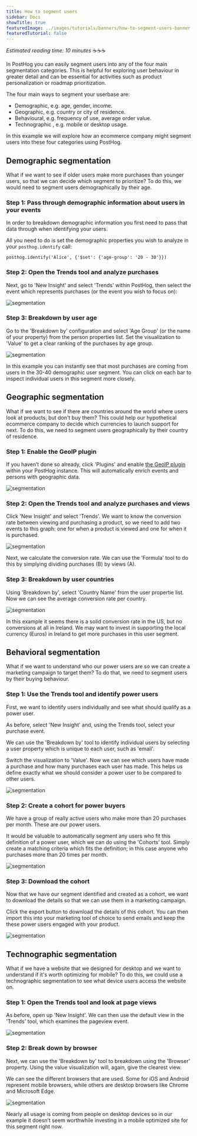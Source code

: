 ```yaml
---
title: How to segment users
sidebar: Docs
showTitle: true
featuredImage: ../images/tutorials/banners/how-to-segment-users-banner.png
featuredTutorial: false
---
```


_Estimated reading time: 10 minutes_ ☕☕☕

In PostHog you can easily segment users into any of the four main segmentation categories. This is helpful for exploring user behaviour in greater detail and can be essential for activities such as product personalization or roadmap prioritization.

The four main ways to segment your userbase are: 

- Demographic, e.g. age, gender, income. 
- Geographic, e.g. country or city of residence.
- Behavioural, e.g. frequency of use, average order value.
- Technographic , e.g. mobile or desktop usage. 

In this example we will explore how an ecommerce company might segment users into these four categories using PostHog. 

## Demographic segmentation

What if we want to see if older users make more purchases than younger users, so that we can decide which segment to prioritize? To do this, we would need to segment users demographically by their age.

### Step 1: Pass through demographic information about users in your events

In order to breakdown demographic information you first need to pass that data through when identifying your users.

All you need to do is set the demographic properties you wish to analyze in your ```posthog.identify``` call: 


```
posthog.identify('Alice', {'$set': {'age-group': '20 - 30'}})
```

### Step 2: Open the Trends tool and analyze purchases

Next, go to 'New Insight' and select 'Trends' within PostHog, then select the event which represents purchases (or the event you wish to focus on):

![segmentation](../images/tutorials/segmentation/segment-posthog-1.png)

### Step 3: Breakdown by user age

Go to the 'Breakdown by' configuration and select 'Age Group' (or the name of your property) from the person properties list. Set the visualization to 'Value' to get a clear ranking of the purchases by age group.

![segmentation](../images/tutorials/segmentation/segment-posthog-2.png)

In this example you can instantly see that most purchases are coming from users in the 30-40 demographic user segment. You can click on each bar to inspect individual users in this segment more closely. 

## Geographic segmentation

What if we want to see if there are countries around the world where users look at products, but don't buy them? This could help our hypothetical ecommerce company to decide which currencies to launch support for next. To do this, we need to segment users geographically by their country of residence.

### Step 1: Enable the GeoIP plugin

If you haven’t done so already, click 'Plugins' and enable [the GeoIP plugin](/plugins/geoip) within your PostHog instance. This will automatically enrich events and persons with geographic data.

![segmentation](../images/tutorials/segmentation/segment-posthog-3.png)

### Step 2: Open the Trends tool and analyze purchases and views

Click 'New Insight' and select 'Trends'. We want to know the conversion rate between viewing and purchasing a product, so we need to add two events to this graph: one for when a product is viewed and one for when it is purchased. 

![segmentation](../images/tutorials/segmentation/segment-posthog-4.png)

Next, we calculate the conversion rate. We can use the 'Formula' tool to do this by simplying dividing purchases (B) by views (A). 

### Step 3: Breakdown by user countries

Using 'Breakdown by', select 'Country Name' from the user propertie list. Now we can see the average conversion rate per country.

![segmentation](../images/tutorials/segmentation/segment-posthog-5.png)

In this example it seems there is a solid conversion rate in the US, but no conversions at all in Ireland. We may want to invest in supporting the local currency (Euros) in Ireland to get more purchases in this user segment. 

## Behavioral segmentation

What if we want to understand who our power users are so we can create a marketing campaign to target them? To do that, we need to segment users by their buying behaviour.

### Step 1: Use the Trends tool and identify power users 

First, we want to identify users individually and see what should qualify as a power user. 

As before, select 'New Insight' and, using the Trends tool, select your purchase event. 

We can use the 'Breakdown by' tool to identify individual users by selecting a user property which is unique to each user, such as 'email'. 

Switch the visualization to 'Value'. Now we can see which users have made a purchase and how many purchases each user has made. This helps us define exactly what we should consider a power user to be compared to other users.

![segmentation](../images/tutorials/segmentation/segment-posthog-6.png)

### Step 2: Create a cohort for power buyers

We have a group of really active users who make more than 20 purchases per month. These are our power users. 

It would be valuable to automatically segment any users who fit this definition of a power user, which we can do using the 'Cohorts' tool. Simply create a matching criteria which fits the definition; in this case anyone who purchases more than 20 times per month. 

![segmentation](../images/tutorials/segmentation/segment-posthog-7.png)

### Step 3: Download the cohort 

Now that we have our segment identified and created as a cohort, we want to download the details so that we can use them in a marketing campaign. 

Click the export button to download the details of this cohort. You can then import this into your marketing tool of choice to send emails and keep the these power users engaged with your product.

![segmentation](../images/tutorials/segmentation/segment-posthog-8.png)

## Technographic segmentation

What if we have a website that we designed for desktop and we want to understand if it's worth optimizing for mobile? To do this, we could use a technographic segmentation to  see what device users access the website on.

### Step 1: Open the Trends tool and look at page views

As before, open up 'New Insight'. We can then use the default view in the 'Trends' tool, which examines the pageview event.

![segmentation](../images/tutorials/segmentation/segment-posthog-9.png)

### Step 2: Break down by browser

Next, we can use the 'Breakdown by' tool to breakdown using the 'Browser' property. Using the value visualization will, again, give the clearest view.

We can see the different browsers that are used. Some for iOS and Android represent mobile browsers, while others are desktop browsers like Chrome and Microsoft Edge.

![segmentation](../images/tutorials/segmentation/segment-posthog-10.png)

Nearly all usage is coming from people on desktop devices so in our example it doesn’t seem worthwhile investing in a mobile optimized site for this segment right now.